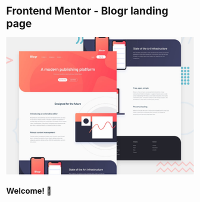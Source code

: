 # Frontend Mentor - Blogr landing page

![Design preview for the Blogr landing page coding challenge](./design/desktop-preview.jpg)

## Welcome! 👋
